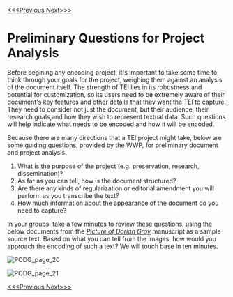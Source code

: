 [<<<Previous  ](basic_architecture.md)  [Next>>>](elements.md)

# Preliminary Questions for Project Analysis

Before begining any encoding project, it's important to take some time to think through your goals for the project, weighing them against an analysis of the document itself. The strength of TEI lies in its robustness and potential for customization, so its users need to be extremely aware of their document's key features and other details that they want the TEI to capture. They need to consider not just the document, but their audience, their research goals,and how they wish to represent textual data. Such questions will help indicate what needs to be encoded and how it will be encoded. 

Because there are many directions that a TEI project might take, below are some guiding questions, provided by the WWP, for preliminary document and project analysis.

1. What is the purpose of the project (e.g. preservation, research, dissemination)?
2. As far as you can tell, how is the document structured?
3. Are there any kinds of regularization or editorial amendment you will perform as you transcribe the text?
4. How much information about the appearance of the document do you need to capture?

In your groups, take a few minutes to review these questions, using the below documents from the [*Picture of Dorian Gray*](https://en.wikipedia.org/wiki/The_Picture_of_Dorian_Gray) manuscript as a sample source text. Based on what you can tell from the images, how would you approach the encoding of such a text? We will touch base in ten minutes. 

![PODG_page_20](slide_images/podg_ms_20.png)

![PODG_page_21](slide_images/podg_ms_21.png)

[<<<Previous  ](basic_architecture.md)  [Next>>>](elements.md)